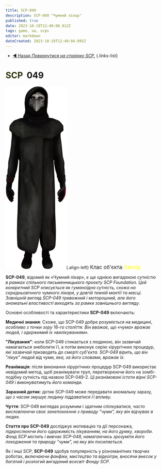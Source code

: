 ```yaml
---
title: SCP-049
description: SCP-049 "Чумний лікар"
published: true
date: 2023-10-19T12:40:08.812Z
tags: game, ua, scps
editor: markdown
dateCreated: 2023-10-19T12:40:04.095Z
---
```


- [:arrow_backward: Назад *Повернутися на сторінку SCP.*](/uk/game/scps#scps)
{.links-list}
#  <font color="#2b2e00">SCP</font><font color="white">-</font><font color="#151312">049</font>
![049.png](/images/roles/049.png){.align-left} <big>Клас об'єкта</big>: <font color="#fefe00"><big>Евклід</big></font>

  
**SCP-049**, відомий як «Чумний лікар», *є ще однією вигаданою сутністю в рамках спільного письменницького проекту SCP Foundation. Цей конкретний SCP описується як гуманоїдна сутність, схожа на середньовічного чумного лікаря, у довгій темній мантії та масці. Зовнішній вигляд SCP-049 тривожний і моторошний, але його аномальні властивості виходять за рамки зовнішнього вигляду.*

Основні особливості та характеристики **SCP-049** включають:

**Медичні знання**: Схоже, що SCP-049 добре розуміється на медицині, *особливо з точки зору 16-го століття. Він вважає, що «чума» вражає людей, і одержимий їх «вилікуванням».*

**"Лікування"**: коли SCP-049 стикається з людиною, він зазвичай намагається знеболити її, а потім виконує серію хірургічних процедур, *які зазвичай призводять до смерті суб'єкта. SCP-049 вірить, що він "лікує" людей від чуми, яка, за його словами, вражає їх.*

**Реанімація**: після виконання хірургічних процедур SCP-049 використає невідомий метод, щоб реанімувати труп, перетворюючи його на зомбі-подібну сутність під назвою SCP-049-2. *Ці реанімовані істоти вірні SCP-049 і виконуватимуть його команди.*

**Заразний дотик**: дотик SCP-049 може передавати аномальну заразу, *що з часом змушує людину піддаватися її впливу.*

**Чуття**: SCP-049 виглядає розумним і здатним спілкуватися, *часто висловлюючи своє занепокоєння з приводу "чуми", яку він відчуває в людях.*

**Стаття про SCP-049** досліджує мотивацію та дії персонажа, *підкреслюючи його одержимість лікуванням, на його думку, хвороби. Фонд SCP містить і вивчає SCP-049, намагаючись зрозуміти його походження та природу "чуми", на яку він посилається.*

Як і інші SCP, **SCP-049** здобув популярність у різноманітних творчих роботах, *включаючи фанфіки, мистецтво та відеоігри, вносячи внесок у багатий і розлогий вигаданий всесвіт Фонду SCP.*